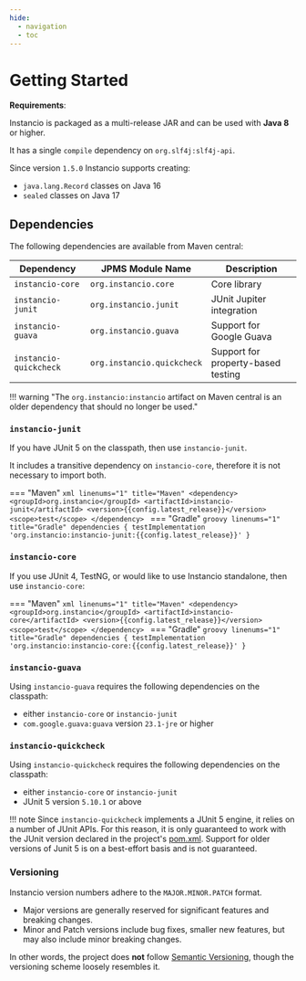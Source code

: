 ```yaml
---
hide:
  - navigation
  - toc
---
```


# Getting Started

**Requirements**:

Instancio is packaged as a multi-release JAR and can be used with **Java 8** or higher.

It has a single `compile` dependency on `org.slf4j:slf4j-api`.

Since version `1.5.0` Instancio supports creating:

- `java.lang.Record` classes on Java 16
- `sealed` classes on Java 17

## Dependencies

The following dependencies are available from Maven central:


| Dependency              | JPMS Module Name            | Description                        |
|-------------------------|-----------------------------|------------------------------------|
| `instancio-core`        | `org.instancio.core`        | Core library                       |
| `instancio-junit`       | `org.instancio.junit`       | JUnit Jupiter integration          |
| `instancio-guava`       | `org.instancio.guava`       | Support for Google Guava           |
| `instancio-quickcheck`  | `org.instancio.quickcheck`  | Support for property-based testing |


!!! warning "The `org.instancio:instancio` artifact on Maven central is an older dependency that should no longer be used."

### **`instancio-junit`**

If you have JUnit 5 on the classpath, then use `instancio-junit`.

It includes a transitive dependency on `instancio-core`, therefore it is not necessary to import both.


=== "Maven"
    ```xml linenums="1" title="Maven"
    <dependency>
        <groupId>org.instancio</groupId>
        <artifactId>instancio-junit</artifactId>
        <version>{{config.latest_release}}</version>
        <scope>test</scope>
    </dependency>
    ```
=== "Gradle"
    ```groovy linenums="1" title="Gradle"
    dependencies {
        testImplementation 'org.instancio:instancio-junit:{{config.latest_release}}'
    }
    ```

### **`instancio-core`**

If you use JUnit 4, TestNG, or would like to use Instancio standalone, then use `instancio-core`:

=== "Maven"
    ```xml linenums="1" title="Maven"
    <dependency>
        <groupId>org.instancio</groupId>
        <artifactId>instancio-core</artifactId>
        <version>{{config.latest_release}}</version>
        <scope>test</scope>
    </dependency>
    ```
=== "Gradle"
    ```groovy linenums="1" title="Gradle"
    dependencies {
        testImplementation 'org.instancio:instancio-core:{{config.latest_release}}'
    }
    ```

### **`instancio-guava`**

Using `instancio-guava` requires the following dependencies on the classpath:

- either `instancio-core` or `instancio-junit`
- `com.google.guava:guava` version `23.1-jre` or higher

### **`instancio-quickcheck`**

Using `instancio-quickcheck` requires the following dependencies on the classpath:

- either `instancio-core` or `instancio-junit`
- JUnit 5 version `5.10.1` or above

!!! note
    Since `instancio-quickcheck` implements a JUnit 5 engine, it relies on a number of JUnit APIs.
    For this reason, it is only guaranteed to work with the JUnit version declared in the project's
    [pom.xml](https://github.com/instancio/instancio/blob/main/pom.xml).
    Support for older versions of Junit 5 is on a best-effort basis and is not guaranteed.

### Versioning

Instancio version numbers adhere to the `MAJOR.MINOR.PATCH` format.

- Major versions are generally reserved for significant features and breaking changes.
- Minor and Patch versions include bug fixes, smaller new features,
  but may also include minor breaking changes.

In other words, the project does **not** follow [Semantic Versioning](https://semver.org/),
though the versioning scheme loosely resembles it.
